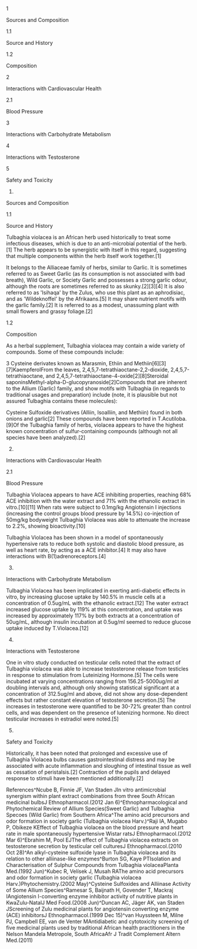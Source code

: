 1

Sources and Composition

1.1

Source and History

1.2

Composition

2

Interactions with Cardiovascular Health

2.1

Blood Pressure

3

Interactions with Carbohydrate Metabolism

4

Interactions with Testosterone

5

Safety and Toxicity

1.

Sources and Composition

1.1

Source and History

Tulbaghia violacea is an African herb used historically to treat some infectious diseases, which is due to an anti\-microbial potential of the herb.\[1] The herb appears to be synergistic with itself in this regard, suggesting that multiple components within the herb itself work together.\[1]

It belongs to the Alliaceae family of herbs, similar to Garlic. It is sometimes referred to as Sweet Garlic (as its consumption is not associated with bad breath), Wild Garlic, or Society Garlic and possesses a strong garlic odour, although the roots are sometimes referred to as skunky.\[2]\[3]\[4] It is also referred to as 'Isihaqa' by the Zulus, who use this plant as an aphrodisiac, and as 'Wildeknoffel' by the Afrikaans.\[5] It may share nutrient motifs with the garlic family.\[2] It is referred to as a modest, unassuming plant with small flowers and grassy foliage.\[2] 

1.2

Composition

As a herbal supplement, Tulbaghia violacea may contain a wide variety of compounds. Some of these compounds include:

3 Cysteine derivates known as Marasmin, Ethiin and Methiin\[6]\[3]\[7]KaempferolFrom the leaves, 2,4,5,7\-tetrathiaoctane\-2,2\-dioxide, 2,4,5,7\-tetrathiaoctane, and 2,4,5,7\-tetrathiaoctane\-4\-oxide\[2]\[8]Steroidal saponinsMethyl\-alpha\-D\-glucopyranoside\[2]Compounds that are inherent to the Allium (Garlic) family, and show motifs with Tulbaghia (in regards to traditional usages and preparation) include (note, it is plausible but not assured Tulbaghia contains these molecules):

Cysteine Sulfoxide derivatives (Alliin, Isoalliin, and Methiin) found in both onions and garlic\[2] These compounds have been reported in T.Acutiloba.\[9]Of the Tulbaghia family of herbs, violacea appears to have the highest known concentration of sulfur\-containing compounds (although not all species have been analyzed).\[2]

2.

Interactions with Cardiovascular Health

2.1

Blood Pressure

Tulbaghia Violacea appears to have ACE inhibiting properties, reaching 68% ACE inhibition with the water extract and 71% with the ethanolic extract in vitro.\[10]\[11] When rats were subject to 0\.1mg/kg Angiotensin I injections (increasing the control groups blood pressure by 14\.5%) co\-injection of 50mg/kg bodyweight Tulbaghia Violacea was able to attenuate the increase to 2\.2%, showing bioactivity.\[10]

Tulbaghia Violacea has been shown in a model of spontaneously hypertensive rats to reduce both systolic and diastolic blood pressure, as well as heart rate, by acting as a ACE inhibitor.\[4] It may also have interactions with B(1\)adrenoreceptors.\[4]

3.

Interactions with Carbohydrate Metabolism

Tulbaghia Violacea has been implicated in exerting anti\-diabetic effects in vitro, by increasing glucose uptake by 140\.5% in muscle cells at a concentration of 0\.5ug/mL with the ethanolic extract.\[12] The water extract increased glucose uptake by 119% at this concentration, and uptake was increased by approximately 117% by both extracts at a concentration of 50ug/mL, although insulin incubation at 0\.5ug/ml seemed to reduce glucose uptake induced by T.Violacea.\[12]

4.

Interactions with Testosterone

One in vitro study conducted on testicular cells noted that the extract of Tulbaghia violacea was able to increase testosterone release from testicles in response to stimulation from Luteinizing Hormone.\[5] The cells were incubated at varying concentrations ranging from 156\.25\-5000ug/ml at doubling intervals and, although only showing statistical significant at a concentration of 312\.5ug/ml and above, did not show any dose\-dependent effects but rather constant elevation of testosterone secretion.\[5] The increases in testosterone were quantified to be 30\-72% greater than control cells, and was dependent on the presence of lutenizing hormone. No direct testicular increases in estradiol were noted.\[5]

5.

Safety and Toxicity

Historically, it has been noted that prolonged and excessive use of Tulbaghia Violacea bulbs causes gastrointestinal distress and may be associated with acute inflammation and sloughing of intestinal tissue as well as cessation of peristalsis.\[2] Contraction of the pupils and delayed response to stimuli have been mentioned additionally.\[2]

References^Ncube B, Finnie JF, Van Staden JIn vitro antimicrobial synergism within plant extract combinations from three South African medicinal bulbsJ Ethnopharmacol.(2012 Jan 6)^Ethnopharmacological and Phytochemical Review of Allium Species(Sweet Garlic) and Tulbaghia Specoes (Wild Garlic) from Southern Africa^The amino acid precursors and odor formation in society garlic (Tulbaghia violacea Harv.)^Raji IA, Mugabo P, Obikeze KEffect of Tulbaghia violacea on the blood pressure and heart rate in male spontaneously hypertensive Wistar ratsJ Ethnopharmacol.(2012 Mar 6)^Ebrahim M, Pool EJThe effect of Tulbaghia violacea extracts on testosterone secretion by testicular cell culturesJ Ethnopharmacol.(2010 Oct 28)^An alkyl\-cysteine sulfoxide lyase in Tulbaghia violacea and its relation to other alliinase\-like enzymes^Burton SG, Kaye PTIsolation and Characterisation of Sulphur Compounds from Tulbaghia violaceaPlanta Med.(1992 Jun)^Kubec R, Velísek J, Musah RAThe amino acid precursors and odor formation in society garlic (Tulbaghia violacea Harv.)Phytochemistry.(2002 May)^Cysteine Sulfoxides and Alliinase Activity of Some Allium Species^Ramesar S, Baijnath H, Govender T, Mackraj IAngiotensin I\-converting enzyme inhibitor activity of nutritive plants in KwaZulu\-NatalJ Med Food.(2008 Jun)^Duncan AC, Jäger AK, van Staden JScreening of Zulu medicinal plants for angiotensin converting enzyme (ACE) inhibitorsJ Ethnopharmacol.(1999 Dec 15)^van Huyssteen M, Milne PJ, Campbell EE, van de Venter MAntidiabetic and cytotoxicity screening of five medicinal plants used by traditional African health practitioners in the Nelson Mandela Metropole, South AfricaAfr J Tradit Complement Altern Med.(2011)